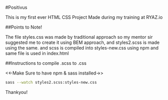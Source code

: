 #Positivus

This is my first ever HTML CSS Project Made during my training at RYAZ.io

##Points to Note!

The file styles.css was made by traditional approach so my mentor sir suggested me to create it using BEM approach, and styles2.scss is made using the same. and scss is compiled into styles-new.css using npm and same file is used in index.html

##Instructions to compile .scss to .css

<<-Make Sure to have npm & sass installed->>

```bash
sass --watch styles2.scss:styles-new.css
```


Thankyou!
